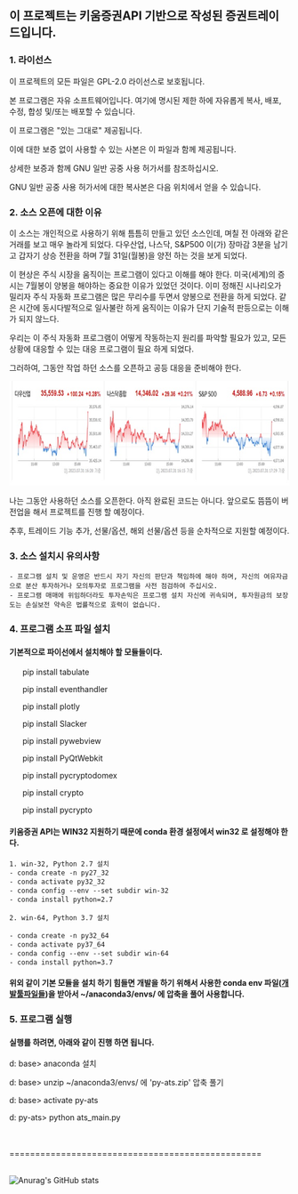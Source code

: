 <h2>이 프로젝트는 키움증권API 기반으로 작성된 증권트레이드입니다.</h2>


### 1. 라이선스 

<p>이 프로젝트의 모든 파일은 GPL-2.0 라이선스로 보호됩니다.</p>
<p>본 프로그램은 자유 소프트웨어입니다. 여기에 명시된 제한 하에 자유롭게 복사, 배포, 수정, 합성 및/또는 배포할 수 있습니다.</p>

<p>이 프로그램은 "있는 그대로" 제공됩니다. </p>
<p>이에 대한 보증 없이 사용할 수 있는 사본은 이 파일과 함께 제공됩니다. </p>
<p>상세한 보증과 함께 GNU 일반 공중 사용 허가서를 참조하십시오.</p>

<p>GNU 일반 공중 사용 허가서에 대한 복사본은 다음 위치에서 얻을 수 있습니다.</p>
<p><https://www.gnu.org/licenses/gpl-2.0.html></p>


### 2. 소스 오픈에 대한 이유
   <p>이 소스는 개인적으로 사용하기 위해 틈틈히 만들고 있던 소스인데, 며칠 전 아래와 같은 거래를 보고 매우 놀라게 되었다. 다우산업, 나스닥, S&P500 이(가) 장마감 3분을 남기고 갑자기 상승 전환을 하며 7월 31일(월봉)을 양전 하는 것을 보게 되었다. </p>
   <p>이 현상은 주식 시장을 움직이는 프로그램이 있다고 이해를 해야 한다.
   미국(세계)의 증시는 7월봉이 양봉을 해야하는 중요한 이유가 있었던 것이다. 이미 정해진 시나리오가 밀리자 주식 자동화 프로그램은 많은 무리수를 두면서 양봉으로 전환을 하게 되었다. 같은 시간에 동시다발적으로 일사불란 하게 움직이는 이유가 단지 기술적 판등으로는 이해가 되지 않느다.</p>
   <p>우리는 이 주식 자동화 프로그램이 어떻게 작동하는지 원리를 파악할 필요가 있고, 모든 상황에 대응할 수 있는 대응 프로그램이 필요 하게 되었다. </p>
   <p>그러하여, 그동안 작업 하던 소스를 오픈하고 공등 대응을 준비해야 한다.</p>
   
   <img src="doc/trade_01.jpg" />

   나는 그동안 사용하던 소스를 오픈한다. 아직 완료된 코드는 아니다. 앞으로도 뜸뜸이 버전업을 해서 프로젝트를 진행 할 예정이다.

   추후, 트레이드 기능 추가, 선물/옵션, 해외 선물/옵션 등을 순차적으로 지원할 예정이다.

### 3. 소스 설치시 유의사항
    - 프로그램 설치 및 운영은 반드시 자기 자신의 판단과 책임하에 해야 하며, 자신의 여유자금으로 분산 투자하거나 모의투자로 프로그램을 사전 점검하여 주십시오.
    - 프로그램 매매에 위임하더라도 투자손익은 프로그램 설치 자신에 귀속되며, 투자원금의 보장 도는 손실보전 약속은 법률적으로 효력이 없습니다.


### 4. 프로그램 소프 파일 설치

####  기본적으로 파이선에서 설치해야 할 모듈들이다.

  <ul>pip install tabulate</ul>
  <ul>pip install eventhandler</ul>
  <ul>pip install plotly</ul>
  <ul>pip install Slacker</ul>
  <ul>pip install pywebview</ul>
  <ul>pip install PyQtWebkit</ul>

  <ul>pip install pycryptodomex</ul>
  <ul>pip install crypto</ul>
  <ul>pip install pycrypto</ul>

####  키움증권 API는 WIN32 지원하기 때문에 conda 환경 설정에서 win32 로 설정해야 한다.
    1. win-32, Python 2.7 설치
    - conda create -n py27_32
    - conda activate py32_32
    - conda config --env --set subdir win-32
    - conda install python=2.7

    2. win-64, Python 3.7 설치

    - conda create -n py32_64
    - conda activate py37_64
    - conda config --env --set subdir win-64
    - conda install python=3.7

####  위외 같이 기본 모듈을 설치 하기 힘들면 개발을 하기 위해서 사용한 conda env 파일(<a href="https://drive.google.com/drive/folders/14soNPRwqHd8osdCd9IHT9NLngebvgpWt?usp=sharing">개발툴파일들</a>)을 받아서 ~/anaconda3/envs/ 에 압축을 풀어 사용합니다.


### 5. 프로그램 실행
  
  #### 실행를 하려면, 아래와 같이 진행 하면 됩니다.
  <div>
  <p>  d: base> anaconda 설치 </p>
  <p>  d: base> unzip ~/anaconda3/envs/ 에 'py-ats.zip' 압축 풀기 </p>
  <p>  d: base> activate py-ats </p>
  <p>  d: py-ats> python ats_main.py </p>
  </div>

<br />  
<br />  
=================================================
<br />
<br />


   ![Anurag's GitHub stats](https://github-readme-stats.vercel.app/api?username=warvirus&show_icons=true&theme=radical)

